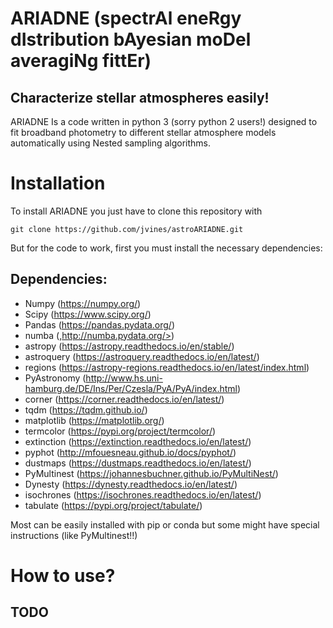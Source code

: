 # ARIADNE (spectrAl eneRgy dIstribution bAyesian moDel averagiNg fittEr)
## Characterize stellar atmospheres easily!
ARIADNE Is a code written in python 3 (sorry python 2 users!) designed to fit broadband photometry to different stellar atmosphere models automatically using Nested sampling algorithms.

# Installation
To install ARIADNE you just have to clone this repository with

```
git clone https://github.com/jvines/astroARIADNE.git
```

But for the code to work, first you must install the necessary dependencies:

## Dependencies:
- Numpy (<https://numpy.org/>)
- Scipy (<https://www.scipy.org/>)
- Pandas (<https://pandas.pydata.org/>)
- numba (,http://numba.pydata.org/>)
- astropy (<https://astropy.readthedocs.io/en/stable/>)
- astroquery (<https://astroquery.readthedocs.io/en/latest/>)
- regions (<https://astropy-regions.readthedocs.io/en/latest/index.html>)
- PyAstronomy (<http://www.hs.uni-hamburg.de/DE/Ins/Per/Czesla/PyA/PyA/index.html>)
- corner (<https://corner.readthedocs.io/en/latest/>)
- tqdm (<https://tqdm.github.io/>)
- matplotlib (<https://matplotlib.org/>)
- termcolor (<https://pypi.org/project/termcolor/>)
- extinction (<https://extinction.readthedocs.io/en/latest/>)
- pyphot (<http://mfouesneau.github.io/docs/pyphot/>)
- dustmaps (<https://dustmaps.readthedocs.io/en/latest/>)
- PyMultinest (<https://johannesbuchner.github.io/PyMultiNest/>)
- Dynesty (<https://dynesty.readthedocs.io/en/latest/>)
- isochrones (<https://isochrones.readthedocs.io/en/latest/>)
- tabulate (<https://pypi.org/project/tabulate/>)

Most can be easily installed with pip or conda but some might have special instructions (like PyMultinest!!)

# How to use?
## TODO
